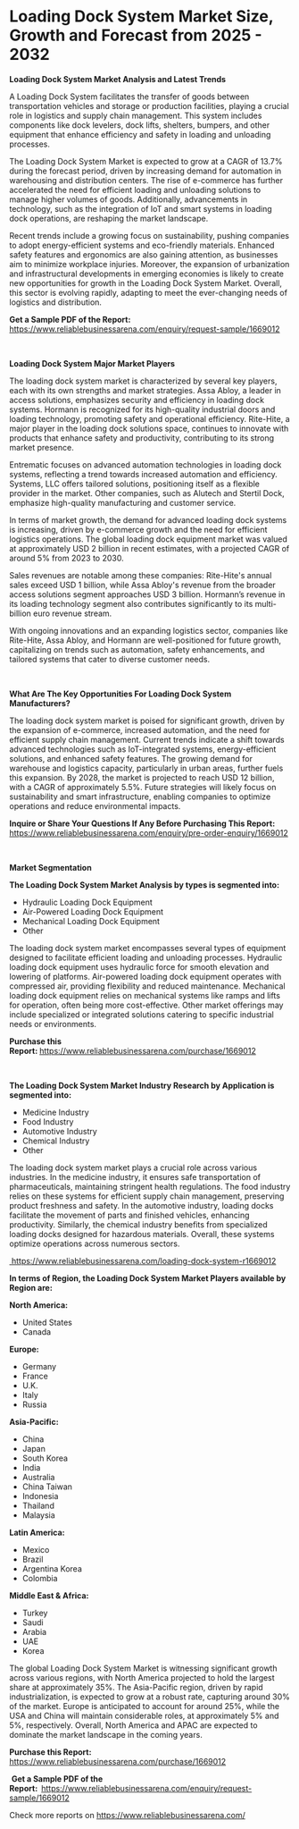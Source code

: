 <p><h1>Loading Dock System Market Size, Growth and Forecast from 2025 - 2032</h1></p><p><strong>Loading Dock System Market Analysis and Latest Trends</strong></p>
<p><p>A Loading Dock System facilitates the transfer of goods between transportation vehicles and storage or production facilities, playing a crucial role in logistics and supply chain management. This system includes components like dock levelers, dock lifts, shelters, bumpers, and other equipment that enhance efficiency and safety in loading and unloading processes.</p><p>The Loading Dock System Market is expected to grow at a CAGR of 13.7% during the forecast period, driven by increasing demand for automation in warehousing and distribution centers. The rise of e-commerce has further accelerated the need for efficient loading and unloading solutions to manage higher volumes of goods. Additionally, advancements in technology, such as the integration of IoT and smart systems in loading dock operations, are reshaping the market landscape. </p><p>Recent trends include a growing focus on sustainability, pushing companies to adopt energy-efficient systems and eco-friendly materials. Enhanced safety features and ergonomics are also gaining attention, as businesses aim to minimize workplace injuries. Moreover, the expansion of urbanization and infrastructural developments in emerging economies is likely to create new opportunities for growth in the Loading Dock System Market. Overall, this sector is evolving rapidly, adapting to meet the ever-changing needs of logistics and distribution.</p></p>
<p><strong>Get a Sample PDF of the Report:&nbsp;</strong> <a href="https://www.reliablebusinessarena.com/enquiry/request-sample/1669012?utm_campaign=2635&utm_medium=2&utm_source=Github&utm_content=ia&utm_term=08042025&utm_id=loading-dock-system">https://www.reliablebusinessarena.com/enquiry/request-sample/1669012</a></p>
<p>&nbsp;</p>
<p><strong>Loading Dock System Major Market Players</strong></p>
<p><p>The loading dock system market is characterized by several key players, each with its own strengths and market strategies. Assa Abloy, a leader in access solutions, emphasizes security and efficiency in loading dock systems. Hormann is recognized for its high-quality industrial doors and loading technology, promoting safety and operational efficiency. Rite-Hite, a major player in the loading dock solutions space, continues to innovate with products that enhance safety and productivity, contributing to its strong market presence.</p><p>Entrematic focuses on advanced automation technologies in loading dock systems, reflecting a trend towards increased automation and efficiency. Systems, LLC offers tailored solutions, positioning itself as a flexible provider in the market. Other companies, such as Alutech and Stertil Dock, emphasize high-quality manufacturing and customer service.</p><p>In terms of market growth, the demand for advanced loading dock systems is increasing, driven by e-commerce growth and the need for efficient logistics operations. The global loading dock equipment market was valued at approximately USD 2 billion in recent estimates, with a projected CAGR of around 5% from 2023 to 2030.</p><p>Sales revenues are notable among these companies: Rite-Hite's annual sales exceed USD 1 billion, while Assa Abloy's revenue from the broader access solutions segment approaches USD 3 billion. Hormann’s revenue in its loading technology segment also contributes significantly to its multi-billion euro revenue stream.</p><p>With ongoing innovations and an expanding logistics sector, companies like Rite-Hite, Assa Abloy, and Hormann are well-positioned for future growth, capitalizing on trends such as automation, safety enhancements, and tailored systems that cater to diverse customer needs.</p></p>
<p>&nbsp;</p>
<p><strong>What Are The Key Opportunities For Loading Dock System Manufacturers?</strong></p>
<p><p>The loading dock system market is poised for significant growth, driven by the expansion of e-commerce, increased automation, and the need for efficient supply chain management. Current trends indicate a shift towards advanced technologies such as IoT-integrated systems, energy-efficient solutions, and enhanced safety features. The growing demand for warehouse and logistics capacity, particularly in urban areas, further fuels this expansion. By 2028, the market is projected to reach USD 12 billion, with a CAGR of approximately 5.5%. Future strategies will likely focus on sustainability and smart infrastructure, enabling companies to optimize operations and reduce environmental impacts.</p></p>
<p><strong>Inquire or Share Your Questions If Any Before Purchasing This Report:</strong> <a href="https://www.reliablebusinessarena.com/enquiry/pre-order-enquiry/1669012?utm_campaign=2635&utm_medium=2&utm_source=Github&utm_content=ia&utm_term=08042025&utm_id=loading-dock-system">https://www.reliablebusinessarena.com/enquiry/pre-order-enquiry/1669012</a></p>
<p>&nbsp;</p>
<p><strong>Market Segmentation</strong></p>
<p><strong>The Loading Dock System Market Analysis by types is segmented into:</strong></p>
<p><ul><li>Hydraulic Loading Dock Equipment</li><li>Air-Powered Loading Dock Equipment</li><li>Mechanical Loading Dock Equipment</li><li>Other</li></ul></p>
<p><p>The loading dock system market encompasses several types of equipment designed to facilitate efficient loading and unloading processes. Hydraulic loading dock equipment uses hydraulic force for smooth elevation and lowering of platforms. Air-powered loading dock equipment operates with compressed air, providing flexibility and reduced maintenance. Mechanical loading dock equipment relies on mechanical systems like ramps and lifts for operation, often being more cost-effective. Other market offerings may include specialized or integrated solutions catering to specific industrial needs or environments.</p></p>
<p><strong>Purchase this Report:&nbsp;</strong><a href="https://www.reliablebusinessarena.com/purchase/1669012?utm_campaign=2635&utm_medium=2&utm_source=Github&utm_content=ia&utm_term=08042025&utm_id=loading-dock-system">https://www.reliablebusinessarena.com/purchase/1669012</a></p>
<p>&nbsp;</p>
<p><strong>The Loading Dock System Market Industry Research by Application is segmented into:</strong></p>
<p><ul><li>Medicine Industry</li><li>Food Industry</li><li>Automotive Industry</li><li>Chemical Industry</li><li>Other</li></ul></p>
<p><p>The loading dock system market plays a crucial role across various industries. In the medicine industry, it ensures safe transportation of pharmaceuticals, maintaining stringent health regulations. The food industry relies on these systems for efficient supply chain management, preserving product freshness and safety. In the automotive industry, loading docks facilitate the movement of parts and finished vehicles, enhancing productivity. Similarly, the chemical industry benefits from specialized loading docks designed for hazardous materials. Overall, these systems optimize operations across numerous sectors.</p></p>
<p><a href="https://www.reliablebusinessarena.com/loading-dock-system-r1669012?utm_campaign=2635&utm_medium=2&utm_source=Github&utm_content=ia&utm_term=08042025&utm_id=loading-dock-system">&nbsp;https://www.reliablebusinessarena.com/loading-dock-system-r1669012</a></p>
<p><strong>In terms of Region, the Loading Dock System Market Players available by Region are:</strong></p>
<p>
    <p> <strong> North America: </strong>
        <ul>
            <li>United States</li>
            <li>Canada</li>
        </ul>
        </p> 
    <p> <strong> Europe: </strong>
        <ul>
            <li>Germany</li>
            <li>France</li>
            <li>U.K.</li>
            <li>Italy</li>
            <li>Russia</li>
        </ul>
        </p> 
    <p> <strong> Asia-Pacific: </strong>
        <ul>
            <li>China</li>
            <li>Japan</li>
            <li>South Korea</li>
            <li>India</li>
            <li>Australia</li>
            <li>China Taiwan</li>
            <li>Indonesia</li>
            <li>Thailand</li>
            <li>Malaysia</li>
        </ul>
        </p> 
    <p> <strong> Latin America: </strong>
        <ul>
            <li>Mexico</li>
            <li>Brazil</li>
            <li>Argentina Korea</li>
            <li>Colombia</li>
        </ul>
        </p> 
    <p> <strong> Middle East & Africa: </strong>
        <ul>
            <li>Turkey</li>
            <li>Saudi</li>
            <li>Arabia</li>
            <li>UAE</li>
            <li>Korea</li>
        </ul>
    </p>
    </p>
<p><p>The global Loading Dock System Market is witnessing significant growth across various regions, with North America projected to hold the largest share at approximately 35%. The Asia-Pacific region, driven by rapid industrialization, is expected to grow at a robust rate, capturing around 30% of the market. Europe is anticipated to account for around 25%, while the USA and China will maintain considerable roles, at approximately 5% and 5%, respectively. Overall, North America and APAC are expected to dominate the market landscape in the coming years.</p></p>
<p><strong>Purchase this Report: </strong><a href="https://www.reliablebusinessarena.com/purchase/1669012?utm_campaign=2635&utm_medium=2&utm_source=Github&utm_content=ia&utm_term=08042025&utm_id=loading-dock-system">https://www.reliablebusinessarena.com/purchase/1669012</a></p>
<p>&nbsp;<strong>Get a Sample PDF of the Report:&nbsp;&nbsp;</strong><a href="https://www.reliablebusinessarena.com/enquiry/request-sample/1669012?utm_campaign=2635&utm_medium=2&utm_source=Github&utm_content=ia&utm_term=08042025&utm_id=loading-dock-system">https://www.reliablebusinessarena.com/enquiry/request-sample/1669012</a></p>
<p><strong></strong></p>
<p>Check more reports on <a href="https://www.reliablebusinessarena.com/?utm_campaign=2635&utm_medium=2&utm_source=Github&utm_content=ia&utm_term=08042025&utm_id=loading-dock-system">https://www.reliablebusinessarena.com/</a></p>